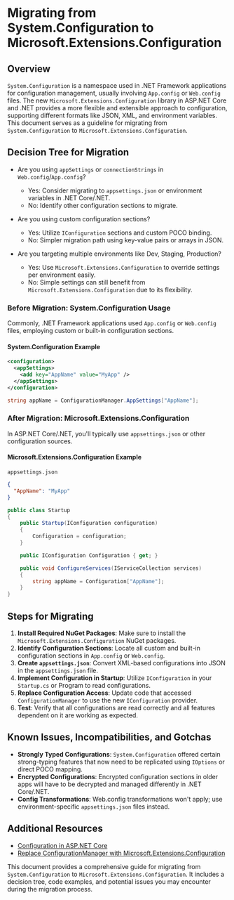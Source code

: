 # Migrating from System.Configuration to Microsoft.Extensions.Configuration

## Overview

`System.Configuration` is a namespace used in .NET Framework applications for configuration management, usually involving `App.config` or `Web.config` files. The new `Microsoft.Extensions.Configuration` library in ASP.NET Core and .NET provides a more flexible and extensible approach to configuration, supporting different formats like JSON, XML, and environment variables. This document serves as a guideline for migrating from `System.Configuration` to `Microsoft.Extensions.Configuration`.

## Decision Tree for Migration

- Are you using `appSettings` or `connectionStrings` in `Web.config`/`App.config`?
  - Yes: Consider migrating to `appsettings.json` or environment variables in .NET Core/.NET.
  - No: Identify other configuration sections to migrate.

- Are you using custom configuration sections?
  - Yes: Utilize `IConfiguration` sections and custom POCO binding.
  - No: Simpler migration path using key-value pairs or arrays in JSON.

- Are you targeting multiple environments like Dev, Staging, Production?
  - Yes: Use `Microsoft.Extensions.Configuration` to override settings per environment easily.
  - No: Simple settings can still benefit from `Microsoft.Extensions.Configuration` due to its flexibility.

### Before Migration: System.Configuration Usage

Commonly, .NET Framework applications used `App.config` or `Web.config` files, employing custom or built-in configuration sections.

#### System.Configuration Example

```xml
<configuration>
  <appSettings>
    <add key="AppName" value="MyApp" />
  </appSettings>
</configuration>
```

```csharp
string appName = ConfigurationManager.AppSettings["AppName"];
```

### After Migration: Microsoft.Extensions.Configuration

In ASP.NET Core/.NET, you'll typically use `appsettings.json` or other configuration sources.

#### Microsoft.Extensions.Configuration Example

`appsettings.json`

```json
{
  "AppName": "MyApp"
}
```

```csharp
public class Startup
{
    public Startup(IConfiguration configuration)
    {
        Configuration = configuration;
    }

    public IConfiguration Configuration { get; }

    public void ConfigureServices(IServiceCollection services)
    {
        string appName = Configuration["AppName"];
    }
}
```

## Steps for Migrating

1. **Install Required NuGet Packages**: Make sure to install the `Microsoft.Extensions.Configuration` NuGet packages.
2. **Identify Configuration Sections**: Locate all custom and built-in configuration sections in `App.config` or `Web.config`.
3. **Create `appsettings.json`**: Convert XML-based configurations into JSON in the `appsettings.json` file.
4. **Implement Configuration in Startup**: Utilize `IConfiguration` in your `Startup.cs` or Program to read configurations.
5. **Replace Configuration Access**: Update code that accessed `ConfigurationManager` to use the new `IConfiguration` provider.
6. **Test**: Verify that all configurations are read correctly and all features dependent on it are working as expected.

## Known Issues, Incompatibilities, and Gotchas

- **Strongly Typed Configurations**: `System.Configuration` offered certain strong-typing features that now need to be replicated using `IOptions` or direct POCO mapping.
- **Encrypted Configurations**: Encrypted configuration sections in older apps will have to be decrypted and managed differently in .NET Core/.NET.
- **Config Transformations**: Web.config transformations won't apply; use environment-specific `appsettings.json` files instead.

## Additional Resources

- [Configuration in ASP.NET Core](https://docs.microsoft.com/en-us/aspnet/core/fundamentals/configuration/?view=aspnetcore-5.0)
- [Replace ConfigurationManager with Microsoft.Extensions.Configuration](https://dev.to/carlos487/replacing-configurationmanager-appsettings-in-net-core-6i8)

This document provides a comprehensive guide for migrating from `System.Configuration` to `Microsoft.Extensions.Configuration`. It includes a decision tree, code examples, and potential issues you may encounter during the migration process.
